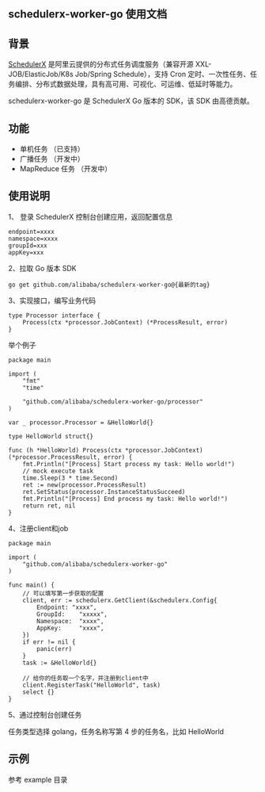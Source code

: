 schedulerx-worker-go 使用文档
---------------------

## 背景
[SchedulerX](https://www.aliyun.com/aliware/schedulerx) 是阿里云提供的分布式任务调度服务（兼容开源 XXL-JOB/ElasticJob/K8s Job/Spring Schedule），支持 Cron 定时、一次性任务、任务编排、分布式数据处理，具有高可用、可视化、可运维、低延时等能力。

schedulerx-worker-go 是 SchedulerX Go 版本的 SDK，该 SDK 由高德贡献。


## 功能
* 单机任务 （已支持）
* 广播任务 （开发中）
* MapReduce 任务 （开发中）

## 使用说明

1、 登录 SchedulerX 控制台创建应用，返回配置信息

```
endpoint=xxxx
namespace=xxxx
groupId=xxx
appKey=xxx
```

2、拉取 Go 版本 SDK

```
go get github.com/alibaba/schedulerx-worker-go@{最新的tag}
```

3、实现接口，编写业务代码

```
type Processor interface {
	Process(ctx *processor.JobContext) (*ProcessResult, error)
}
```
举个例子

```
package main

import (
	"fmt"
	"time"

	"github.com/alibaba/schedulerx-worker-go/processor"
)

var _ processor.Processor = &HelloWorld{}

type HelloWorld struct{}

func (h *HelloWorld) Process(ctx *processor.JobContext) (*processor.ProcessResult, error) {
	fmt.Println("[Process] Start process my task: Hello world!")
	// mock execute task
	time.Sleep(3 * time.Second)
	ret := new(processor.ProcessResult)
	ret.SetStatus(processor.InstanceStatusSucceed)
	fmt.Println("[Process] End process my task: Hello world!")
	return ret, nil
}
```

4、注册client和job

```
package main

import (
	"github.com/alibaba/schedulerx-worker-go"
)

func main() {
	// 可以填写第一步获取的配置
	client, err := schedulerx.GetClient(&schedulerx.Config{
		Endpoint: "xxxx",
		GroupId:    "xxxxx",
		Namespace:  "xxxx",
		AppKey:     "xxxx",
	})
	if err != nil {
		panic(err)
	}
	task := &HelloWorld{}

	// 给你的任务取一个名字，并注册到client中
	client.RegisterTask("HelloWorld", task)
	select {}
}

```

5、通过控制台创建任务

任务类型选择 golang，任务名称写第 4 步的任务名，比如 HelloWorld


## 示例

参考 example 目录